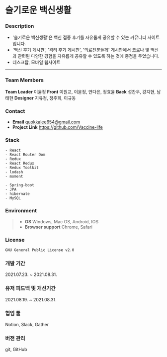 # 슬기로운 백신생활

### Description

- '슬기로운 백신생활'은 백신 접종 후기를 자유롭게 공유할 수 있는 커뮤니티 사이트입니다.
- '백신 후기 게시판', '격리 후기 게시판', '의료진분들께' 게시판에서 코로나 및 백신과 관련된 다양한 경험을 자유롭게 공유할 수 있도록 하는 것에 중점을 두었습니다.
- 데스크탑, 모바일 웹사이트

-----------
### Team Members

**Team Leader** 이윤정
**Front** 이원교, 이윤정, 연다은, 정효윤
**Back** 성찬우, 강지현, 남태현
**Designer** 지유정, 정주희, 이규동

  
### Contact

- **Email** quokkalee654@gmail.com 
- **Project Link** https://github.com/Vaccine-life

  
### Stack

    - React
    - React Router Dom
    - Redux
    - React Redux
    - Redux Toolkit
    - lodash
    - moment

    - Spring-boot
    - JPA
    - hibernate
    - MySQL

  
### Environment

> - **OS** Windows, Mac OS, Android, IOS
> - **Browser support** Chrome, Safari

  
### License

    GNU General Public License v2.0

  
### 개발 기간

2021.07.23. ~ 2021.08.31.

  
### 유저 피드백 및 개선기간

2021.08.19. ~ 2021.08.31.

  
### 협업 툴

Notion, Slack, Gather

  
### 버전 관리

git, GitHub
